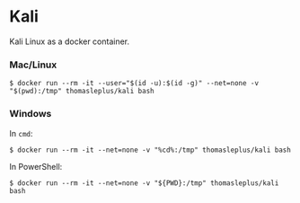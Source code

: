# Kali

Kali Linux as a docker container.

### Mac/Linux

```
$ docker run --rm -it --user="$(id -u):$(id -g)" --net=none -v "$(pwd):/tmp" thomasleplus/kali bash
```

### Windows

In `cmd`:

```
$ docker run --rm -it --net=none -v "%cd%:/tmp" thomasleplus/kali bash
```

In PowerShell:

```
$ docker run --rm -it --net=none -v "${PWD}:/tmp" thomasleplus/kali bash
```
